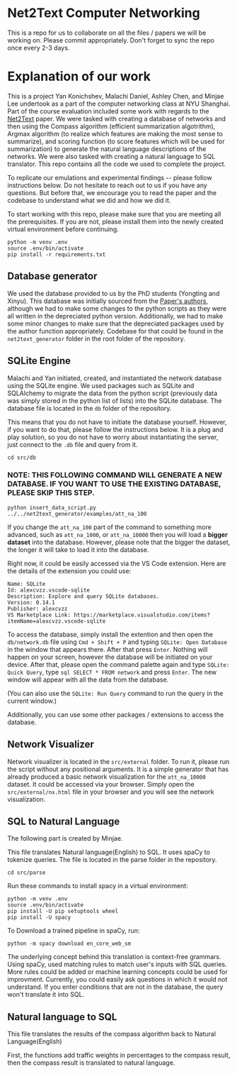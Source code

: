 # Net2Text Computer Networking

This is a repo for us to collaborate on all the files / papers we will be working on. Please commit appropriately. Don't forget to sync the repo once every 2-3 days.

# Explanation of our work

This is a project Yan Konichshev, Malachi Daniel, Ashley Chen, and Minjae Lee undertook as a part of the computer networking class at NYU Shanghai. Part of the course evaluation included some work with regards to the [Net2Text](https://www.usenix.org/conference/nsdi18/presentation/birkner) paper. We were tasked with creating a database of networks and then using the Compass algorithm (efficient summarization algotrithm), Argmax algorithm (to realize which features are making the most sense to summarize), and scoring function (to score features which will be used for summarization) to generate the natural language descriptions of the networks. We were also tasked with creating a natural language to SQL translator. This repo contains all the code we used to complete the project.

To replicate our emulations and experimental findings -- please follow instructions below. Do not hesitate to reach out to us if you have any questions. But before that, we encourage you to read the paper and the codebase to understand what we did and how we did it.

To start working with this repo, please make sure that you are meeting all the prerequisites. If you are not, please install them into the newly created virtual environment before continuing.

```shell
python -m venv .env
source .env/bin/activate
pip install -r requirements.txt
```

## Database generator

We used the database provided to us by the PhD students (Yongting and Xinyu). This database was initially sourced from the [Paper's authors](https://github.com/nsg-ethz/net2text), although we had to make some changes to the python scripts as they were all written in the depreciated python version. Additionally, we had to make some minor changes to make sure that the depreciated packages used by the author function appropriately. Codebase for that could be found in the `net2text_generator` folder in the root folder of the repository.

## SQLite Engine

Malachi and Yan initiated, created, and instantiated the network database using the SQLite engine. We used packages such as SQLite and SQLAlchemy to migrate the data from the python script (previously data was simply stored in the python list of lists) into the SQLite database. The database file is located in the `db` folder of the repository.

This means that you do not have to initiate the database yourself. However, if you want to do that, please follow the instructions below. It is a plug and play solution, so you do not have to worry about instantiating the server, just connect to the `.db` file and query from it.

```shell
cd src/db
```

### NOTE: THIS FOLLOWING COMMAND WILL GENERATE A NEW DATABASE. IF YOU WANT TO USE THE EXISTING DATABASE, PLEASE SKIP THIS STEP.

```shell
python insert_data_script.py ../../net2text_generator/examples/att_na_100
```

If you change the `att_na_100` part of the command to something more advanced, such as `att_na_1000`, or `att_na_10000` then you will load a **bigger dataset** into the database. However, please note that the bigger the dataset, the longer it will take to load it into the database.

Right now, it could be easily accessed via the VS Code extension. Here are the details of the extension you could use:

```
Name: SQLite
Id: alexcvzz.vscode-sqlite
Description: Explore and query SQLite databases.
Version: 0.14.1
Publisher: alexcvzz
VS Marketplace Link: https://marketplace.visualstudio.com/items?itemName=alexcvzz.vscode-sqlite
```

To access the database, simply install the extention and then open the `db/network.db` file using `Cmd + Shift + P` and typing `SQLite: Open Database` in the window that appears there. After that press `Enter`. Nothing will happen on your screen, however the database will be initiated on your device. After that, please open the command palette again and type `SQLite: Quick Query`, type `sql SELECT * FROM network` and press `Enter`. The new window will appear with all the data from the database.

(You can also use the `SQLite: Run Query` command to run the query in the current window.)

Additionally, you can use some other packages / extensions to access the database.

## Network Visualizer

Network visualizer is located in the `src/external` folder. To run it, please run the script without any positional arguments. It is a simple generator that has already produced a basic network visualization for the `att_na_10000` dataset. It could be accessed via your browser. Simply open the `src/external/nx.html` file in your browser and you will see the network visualization.

## SQL to Natural Language

The following part is created by Minjae.

This file translates Natural language(English) to SQL. It uses spaCy to tokenize queries. The file is located in the parse folder in the repository.

```shell
cd src/parse
```

Run these commands to install spacy in a virtual environment:

```shell
python -m venv .env
source .env/bin/activate
pip install -U pip setuptools wheel
pip install -U spacy
```

To Download a trained pipeline in spaCy, run:

```shell
python -m spacy download en_core_web_sm
```

The underlying concept behind this translation is context-free grammars. Using spaCy, used matching rules to match user's inputs with SQL queries. More rules could be added or machine learning concepts could be used for improvment. Currently, you could easily ask questions in which it would not understand. If you enter conditions that are not in the database, the query won't translate it into SQL.

## Natural language to SQL

This file translates the results of the compass algorithm back to Natural Language(English)

First, the functions add traffic weights in percentages to the compass result, then the compass result is translated to natural language.
